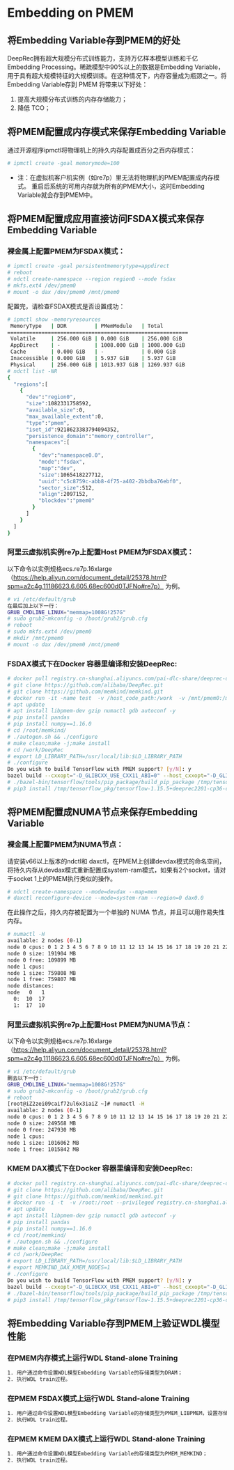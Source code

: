 # Embedding on PMEM
## 将Embedding Variable存到PMEM的好处
DeepRec拥有超大规模分布式训练能力，支持万亿样本模型训练和千亿Embedding Processing。稀疏模型中90%以上的数据是Embedding Variable，用于具有超大规模特征的大规模训练。在这种情况下，内存容量成为瓶颈之一。将Embedding Variable存到 PMEM 将带来以下好处：
1. 提高大规模分布式训练的内存存储能力；
2. 降低 TCO；
## 将PMEM配置成内存模式来保存Embedding Variable
通过开源程序ipmctl将物理机上的持久内存配置成百分之百内存模式：
```bash
# ipmctl create -goal memorymode=100
```
- 注：在虚拟机客户机实例（如re7p）里无法将物理机的PMEM配置成内存模式。
重启后系统的可用内存就为所有的PMEM大小，这时Embedding Variable就会存到PMEM中。
## 将PMEM配置成应用直接访问FSDAX模式来保存Embedding Variable
### 裸金属上配置PMEM为FSDAX模式：
```bash
# ipmctl create -goal persistentmemorytype=appdirect
# reboot
# ndctl create-namespace --region region0 --mode fsdax
# mkfs.ext4 /dev/pmem0
# mount -o dax /dev/pmem0 /mnt/pmem0
```
配置完，请检查FSDAX模式是否设置成功：
```bash
# ipmctl show -memoryresources
 MemoryType   | DDR         | PMemModule   | Total
==========================================================
 Volatile     | 256.000 GiB | 0.000 GiB    | 256.000 GiB
 AppDirect    | -           | 1008.000 GiB | 1008.000 GiB
 Cache        | 0.000 GiB   | -            | 0.000 GiB
 Inaccessible | 0.000 GiB   | 5.937 GiB    | 5.937 GiB
 Physical     | 256.000 GiB | 1013.937 GiB | 1269.937 GiB
# ndctl list -NR
{
  "regions":[
    {
      "dev":"region0",
      "size":1082331758592,
      "available_size":0,
      "max_available_extent":0,
      "type":"pmem",
      "iset_id":9218623383794094352,
      "persistence_domain":"memory_controller",
      "namespaces":[
        {
          "dev":"namespace0.0",
          "mode":"fsdax",
          "map":"dev",
          "size":1065418227712,
          "uuid":"c5c8759c-abb8-4f75-a402-2bbdba76ebf0",
          "sector_size":512,
          "align":2097152,
          "blockdev":"pmem0"
        }
      ]
    }
  ]
}
```
### 阿里云虚拟机实例re7p上配置Host PMEM为FSDAX模式：
以下命令以实例规格ecs.re7p.16xlarge（https://help.aliyun.com/document_detail/25378.html?spm=a2c4g.11186623.6.605.68ec600d0TJFNo#re7p） 为例。
```bash
# vi /etc/default/grub
在最后加上以下一行：
GRUB_CMDLINE_LINUX="memmap=1008G!257G"
# sudo grub2-mkconfig -o /boot/grub2/grub.cfg
# reboot
# sudo mkfs.ext4 /dev/pmem0
# mkdir /mnt/pmem0
# mount -o dax /dev/pmem0 /mnt/pmem0
```
### FSDAX模式下在Docker 容器里编译和安装DeepRec:
```bash
# docker pull registry.cn-shanghai.aliyuncs.com/pai-dlc-share/deeprec-developer:deeprec-dev-cpu-py36-ubuntu18.04
# git clone https://github.com/alibaba/DeepRec.git
# git clone https://github.com/memkind/memkind.git
# docker run -it -name test  -v /host_code_path:/work  -v /mnt/pmem0:/mnt/pmem0 --privileged registry.cn-shanghai.aliyuncs.com/pai-dlc-share/deeprec-developer:deeprec-dev-cpu-py36-ubuntu18.04 /bin/bash
# apt update
# apt install libpmem-dev gzip numactl gdb autoconf -y
# pip install pandas
# pip install numpy==1.16.0
# cd /root/memkind/
# ./autogen.sh && ./configure
# make clean;make -j;make install
# cd /work/DeepRec
# export LD_LIBRARY_PATH=/usr/local/lib:$LD_LIBRARY_PATH
# ./configure
Do you wish to build TensorFlow with PMEM support? [y/N]: y
bazel build --cxxopt="-D_GLIBCXX_USE_CXX11_ABI=0" --host_cxxopt="-D_GLIBCXX_USE_CXX11_ABI=0" -c opt --copt="-L/usr/local/lib" --copt="-lpmem" --copt="-lmemkind"  --config=opt //tensorflow/tools/pip_package:build_pip_package
# ./bazel-bin/tensorflow/tools/pip_package/build_pip_package /tmp/tensorflow_pkg
# pip3 install /tmp/tensorflow_pkg/tensorflow-1.15.5+deeprec2201-cp36-cp36m-linux_x86_64.whl
```
## 将PMEM配置成NUMA节点来保存Embedding Variable
### 裸金属上配置PMEM为NUMA节点：

请安装v66以上版本的ndctl和 daxctl，在PMEM上创建devdax模式的命名空间，将持久内存从devdax模式重新配置成system-ram模式，如果有2个socket，请对于socket 1上的PMEM执行类似的操作。
```bash
# ndctl create-namespace --mode=devdax --map=mem
# daxctl reconfigure-device --mode=system-ram --region=0 dax0.0
```
在此操作之后，持久内存被配置为一个单独的 NUMA 节点，并且可以用作易失性内存。
```bash
# numactl -H
available: 2 nodes (0-1)
node 0 cpus: 0 1 2 3 4 5 6 7 8 9 10 11 12 13 14 15 16 17 18 19 20 21 22 23 24 25 26 27 28 29 30 31 32 33 34 35 36 37 38 39 40 41 42 43 44 45 46 47
node 0 size: 191904 MB
node 0 free: 109899 MB
node 1 cpus:
node 1 size: 759808 MB
node 1 free: 759807 MB
node distances:
node   0   1
  0:  10  17
  1:  17  10
```
### 阿里云虚拟机实例re7p上配置Host PMEM为NUMA节点：
以下命令以实例规格ecs.re7p.16xlarge（https://help.aliyun.com/document_detail/25378.html?spm=a2c4g.11186623.6.605.68ec600d0TJFNo#re7p） 为例。
```bash
# vi /etc/default/grub
删去以下一行：
GRUB_CMDLINE_LINUX="memmap=1008G!257G"
# sudo grub2-mkconfig -o /boot/grub2/grub.cfg
# reboot
[root@iZ2zei09caif72ul6x3iaiZ ~]# numactl -H
available: 2 nodes (0-1)
node 0 cpus: 0 1 2 3 4 5 6 7 8 9 10 11 12 13 14 15 16 17 18 19 20 21 22 23 24 25 26 27 28 29 30 31 32 33 34 35 36 37 38 39 40 41 42 43 44 45 46 47 48 49 50 51 52 53 54 55 56 57 58 59 60 61 62 63
node 0 size: 249568 MB
node 0 free: 247930 MB
node 1 cpus:
node 1 size: 1016062 MB
node 1 free: 1015842 MB
```
### KMEM DAX模式下在Docker 容器里编译和安装DeepRec:
```bash
# docker pull registry.cn-shanghai.aliyuncs.com/pai-dlc-share/deeprec-developer:deeprec-dev-cpu-py36-ubuntu18.04
# git clone https://github.com/alibaba/DeepRec.git
# git clone https://github.com/memkind/memkind.git
# docker run -i -t  -v /root:/root --privileged registry.cn-shanghai.aliyuncs.com/pai-dlc-share/deeprec-developer:deeprec-dev-cpu-py36-ubuntu18.04 /bin/bash
# apt update
# apt install libpmem-dev gzip numactl gdb autoconf -y
# pip install pandas
# pip install numpy==1.16.0
# cd /root/memkind/
# ./autogen.sh && ./configure
# make clean;make -j;make install
# cd /work/DeepRec
# export LD_LIBRARY_PATH=/usr/local/lib:$LD_LIBRARY_PATH
# export MEMKIND_DAX_KMEM_NODES=1
# ./configure
Do you wish to build TensorFlow with PMEM support? [y/N]: y
bazel build --cxxopt="-D_GLIBCXX_USE_CXX11_ABI=0" --host_cxxopt="-D_GLIBCXX_USE_CXX11_ABI=0" -c opt --copt="-L/usr/local/lib" --copt="-lmemkind"  --config=opt //tensorflow/tools/pip_package:build_pip_package
# ./bazel-bin/tensorflow/tools/pip_package/build_pip_package /tmp/tensorflow_pkg
# pip3 install /tmp/tensorflow_pkg/tensorflow-1.15.5+deeprec2201-cp36-cp36m-linux_x86_64.whl
```
## 将Embedding Variable存到PMEM上验证WDL模型性能
### 在PMEM内存模式上运行WDL Stand-alone Training
```bash
1. 用户通过命令设置WDL模型Embedding Variable的存储类型为DRAM；
2. 执行WDL train过程。
```
### 在PMEM FSDAX模式上运行WDL Stand-alone Training
```bash
1. 用户通过命令设置WDL模型Embedding Variable的存储类型为PMEM_LIBPMEM，设置存储路径指向mount的持久内存目录，设置持久内存上存储数据占用空间大小；
2. 执行WDL train过程。
```
### 在PMEM KMEM DAX模式上运行WDL Stand-alone Training
```bash
1. 用户通过命令设置WDL模型Embedding Variable的存储类型为PMEM_MEMKIND；
2. 执行WDL train过程。
```
